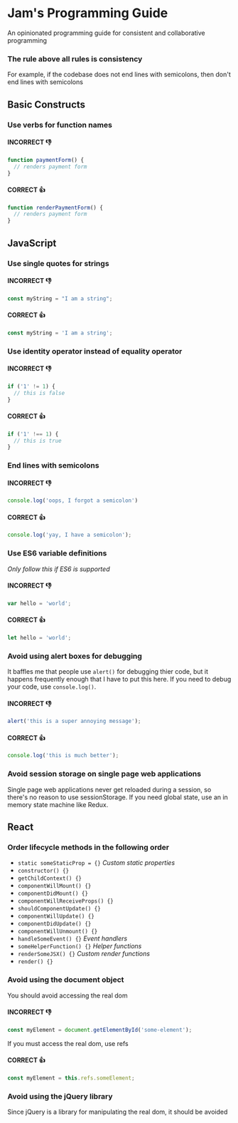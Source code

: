 # Jam's Programming Guide
An opinionated programming guide for consistent and collaborative programming

### The rule above all rules is consistency
For example, if the codebase does not end lines with semicolons, then don't end lines with semicolons

## Basic Constructs

### Use verbs for function names
#### INCORRECT :-1:
```js
function paymentForm() {
  // renders payment form
}
```
#### CORRECT :+1:
```js
function renderPaymentForm() {
  // renders payment form
}
```

## JavaScript

### Use single quotes for strings
#### INCORRECT :-1:
```js
const myString = "I am a string";
```
#### CORRECT :+1:
```js
const myString = 'I am a string';
```

### Use identity operator instead of equality operator
#### INCORRECT :-1:
```js
if ('1' != 1) {
  // this is false
}
```
#### CORRECT :+1:
```js
if ('1' !== 1) {
  // this is true
}
```

### End lines with semicolons
#### INCORRECT :-1:
```js
console.log('oops, I forgot a semicolon')
```
#### CORRECT :+1:
```js
console.log('yay, I have a semicolon');
```

### Use ES6 variable definitions
_Only follow this if ES6 is supported_
#### INCORRECT :-1:
```js
var hello = 'world';
```
#### CORRECT :+1:
```js
let hello = 'world';
```

### Avoid using alert boxes for debugging
It baffles me that people use `alert()` for debugging thier code,
but it happens frequently enough that I have to put this here. If you
need to debug your code, use `console.log()`.
#### INCORRECT :-1:
```js
alert('this is a super annoying message');
```
#### CORRECT :+1:
```js
console.log('this is much better');
```

### Avoid session storage on single page web applications
Single page web applications never get reloaded during a session,
so there's no reason to use sessionStorage. If you need global state,
use an in memory state machine like Redux.

## React

### Order lifecycle methods in the following order

* `static someStaticProp = {}` _Custom static properties_
* `constructor() {}`
* `getChildContext() {}`
* `componentWillMount() {}`
* `componentDidMount() {}`
* `componentWillReceiveProps() {}`
* `shouldComponentUpdate() {}`
* `componentWillUpdate() {}`
* `componentDidUpdate() {}`
* `componentWillUnmount() {}`
* `handleSomeEvent() {}` _Event handlers_
* `someHelperFunction() {}` _Helper functions_
* `renderSomeJSX() {}` _Custom render functions_
* `render() {}`

### Avoid using the document object
You should avoid accessing the real dom
#### INCORRECT :-1:
```js
const myElement = document.getElementById('some-element');
```
If you must access the real dom, use refs
#### CORRECT :+1:
```js
const myElement = this.refs.someElement;
```

### Avoid using the jQuery library
Since jQuery is a library for manipulating the real dom, it should be avoided

